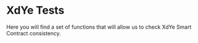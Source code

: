 # XdYe Tests

Here you will find a set of functions that will allow us to check XdYe Smart Contract consistency.
